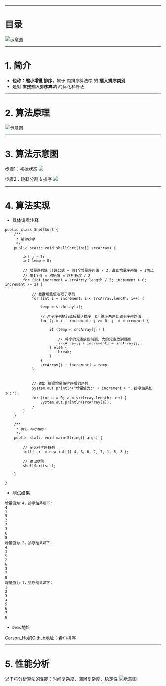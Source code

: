 

***
# 目录
![示意图](http://upload-images.jianshu.io/upload_images/944365-5a6e20b0f3dd56cb.png?imageMogr2/auto-orient/strip%7CimageView2/2/w/1240)


***

# 1. 简介
- **也称：缩小增量 排序**，属于 内排序算法中 的 **插入排序类别**
- 是对 **直接插入排序算法** 的优化和升级

***

# 2. 算法原理

![示意图](http://upload-images.jianshu.io/upload_images/944365-5639bc34294a4402.png?imageMogr2/auto-orient/strip%7CimageView2/2/w/1240)




***

# 3. 算法示意图

步骤1：初始状态
![](https://upload-images.jianshu.io/upload_images/944365-a4c771628cf53466.png?imageMogr2/auto-orient/strip%7CimageView2/2/w/1240)


步骤2：跳跃分割 & 排序
![](https://upload-images.jianshu.io/upload_images/944365-10661f39e95b17db.png?imageMogr2/auto-orient/strip%7CimageView2/2/w/1240)


***
# 4. 算法实现

- 具体请看注释

```
public class ShellSort {
    /**
     * 希尔排序
     */
    public static void shellSort(int[] srcArray) {

        int j = 0;
        int temp = 0;

        // 增量序列值 计算公式 = 前1个增量序列值 / 2，直到增量序列值 = 1为止
        // 第1个值 = 初始值 = 序列长度 / 2
        for (int increment = srcArray.length / 2; increment > 0; increment /= 2) {

            // 根据增量值选取子序列
            for (int i = increment; i < srcArray.length; i++) {

                temp = srcArray[i];

                // 对子序列执行直接插入排序，即 循环两两比较子序列的值
                for (j = i - increment; j >= 0; j -= increment) {

                    if (temp < srcArray[j]) {

                        // 将小的元素放到前面、大的元素放到后面
                        srcArray[j + increment] = srcArray[j];
                    } else {
                        break;
                    }
                }
                srcArray[j + increment] = temp;
            }


            // 输出 根据增量值排序后的序列
            System.out.println("增量值为:" + increment + "，排序结果如下：");
            for (int a = 0; a < srcArray.length; a++) {
                System.out.println(srcArray[a]);
            }
        }
    }

    /**
     * 执行 希尔排序
     */
    public static void main(String[] args) {

        // 定义待排序数列
        int[] src = new int[]{ 4, 3, 6, 2, 7, 1, 5, 8 };

        // 输出结果
        shellSort(src);

    }

}
```

- 测试结果

```
增量值为:4，排序结果如下：
4
1
5
2
7
3
6
8
增量值为:2，排序结果如下：
4
1
5
2
6
3
7
8
增量值为:1，排序结果如下：
1
2
3
4
5
6
7
8
```

- `Demo`地址

[Carson_Ho的Github地址：希尔排序](https://github.com/Carson-Ho/AlgorithmLearning)

***
# 5. 性能分析
以下将分析算法的性能：时间复杂度、空间复杂度、稳定性
![示意图](http://upload-images.jianshu.io/upload_images/944365-af421d7dd6af730b.png?imageMogr2/auto-orient/strip%7CimageView2/2/w/1240)
